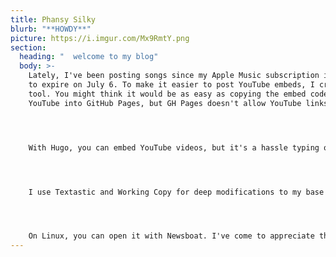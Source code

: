 ```yaml
---
title: Phansy Silky
blurb: "**HOWDY**"
picture: https://i.imgur.com/Mx9RmtY.png
section:
  heading: "  welcome to my blog"
  body: >-
    Lately, I've been posting songs since my Apple Music subscription is about
    to expire on July 6. To make it easier to post YouTube embeds, I created a
    tool. You might think it would be as easy as copying the embed code from
    YouTube into GitHub Pages, but GH Pages doesn't allow YouTube links. 




    With Hugo, you can embed YouTube videos, but it's a hassle typing out Hugo shortcodes because you need the video ID. To solve this, I made a tool using JavaScript and regex, which I saved to my home screen on my phone. Even with Decap/Netlify CMS simplifying the Hugo blog posting experience, it still felt overly complicated. I'm pretty satisfied with the system I've put together (for now). 




    I use Textastic and Working Copy for deep modifications to my base Hugo theme, while the actual writing of posts is easily done through the Netlify authentication login with a password and email, which is nice. The latest addition is an RSS icon that links to the feed. If you're on iOS, you can open it with NetNewsWire, an RSS reader I like. 




    On Linux, you can open it with Newsboat. I've come to appreciate the CMS because it would be really annoying to dynamically add the footer link on every new page. Separating the code from the content really helps me stay focused, like a horse with blinders.
---
```

